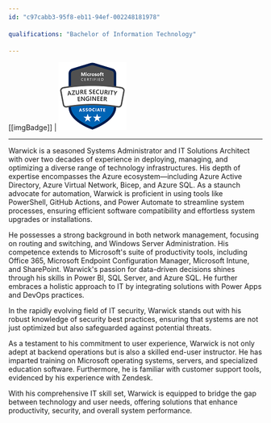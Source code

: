 ```yaml
---
id: "c97cabb3-95f8-eb11-94ef-002248181978"

qualifications: "Bachelor of Information Technology"

---
```


[[imgBadge]]
| ![Image Alt Text](../badges/Certification-microsoft-azure-security-engineer.png)

---



Warwick is a seasoned Systems Administrator and IT Solutions Architect with over two decades of experience in deploying, managing, and optimizing a diverse range of technology infrastructures. His depth of expertise encompasses the Azure ecosystem—including Azure Active Directory, Azure Virtual Network, Bicep, and Azure SQL. As a staunch advocate for automation, Warwick is proficient in using tools like PowerShell, GitHub Actions, and Power Automate to streamline system processes, ensuring efficient software compatibility and effortless system upgrades or installations.

He possesses a strong background in both network management, focusing on routing and switching, and Windows Server Administration. His competence extends to Microsoft's suite of productivity tools, including Office 365, Microsoft Endpoint Configuration Manager, Microsoft Intune, and SharePoint. Warwick's passion for data-driven decisions shines through his skills in Power BI, SQL Server, and Azure SQL. He further embraces a holistic approach to IT by integrating solutions with Power Apps and DevOps practices.

In the rapidly evolving field of IT security, Warwick stands out with his robust knowledge of security best practices, ensuring that systems are not just optimized but also safeguarded against potential threats.

As a testament to his commitment to user experience, Warwick is not only adept at backend operations but is also a skilled end-user instructor. He has imparted training on Microsoft operating systems, servers, and specialized education software. Furthermore, he is familiar with customer support tools, evidenced by his experience with Zendesk.

With his comprehensive IT skill set, Warwick is equipped to bridge the gap between technology and user needs, offering solutions that enhance productivity, security, and overall system performance.


